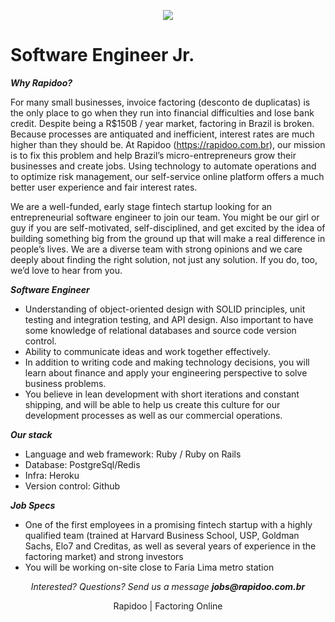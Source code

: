 <p align="center">
<img src="https://s3.amazonaws.com/rapidoobr/assets/images/logo_normal_100.png">
</p>

# Software Engineer Jr.

***Why Rapidoo?***

For many small businesses, invoice factoring (desconto de duplicatas) is the only place to go when they run into financial difficulties and lose bank credit. Despite being a R$150B / year market, factoring in Brazil is broken. Because processes are antiquated and inefficient, interest rates are much higher than they should be. At Rapidoo (https://rapidoo.com.br), our mission is to fix this problem and help Brazil’s micro-entrepreneurs grow their businesses and create jobs. Using technology to automate operations and to optimize risk management, our self-service online platform offers a much better user experience and fair interest rates.

We are a well-funded, early stage fintech startup looking for an entrepreneurial software engineer to join our team. You might be our girl or guy if you are self-motivated, self-disciplined, and get excited by the idea of building something big from the ground up that will make a real difference in people’s lives. We are a diverse team with strong opinions and we care deeply about finding the right solution, not just any solution. If you do, too, we’d love to hear from you.

***Software Engineer***

- Understanding of object-oriented design with SOLID principles, unit testing and integration testing, and API design. Also important to have some knowledge of relational databases and source code version control.
- Ability to communicate ideas and work together effectively.
- In addition to writing code and making technology decisions, you will learn about finance and apply your engineering perspective to solve business problems.
- You believe in lean development with short iterations and constant shipping, and will be able to help us create this culture for our development processes as well as our commercial operations.

***Our stack***
- Language and web framework: Ruby / Ruby on Rails
- Database: PostgreSql/Redis
- Infra: Heroku
- Version control: Github

***Job Specs***

- One of the first employees in a promising fintech startup with a highly qualified team (trained at Harvard Business School, USP, Goldman Sachs,  Elo7 and Creditas, as well as several years of experience in the factoring market) and strong investors
- You will be working on-site close to Faria Lima metro station

<p align="center">
<i>Interested? Questions? Send us a message <b>jobs@rapidoo.com.br</b></i>
</p>

<p align="center">
Rapidoo | Factoring Online
</p>
